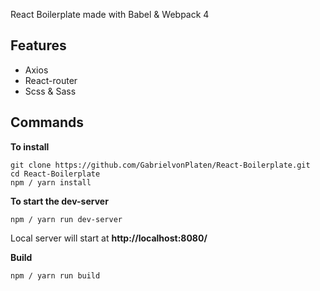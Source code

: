 React Boilerplate made with Babel & Webpack 4

## Features
* Axios
* React-router
* Scss & Sass

## Commands

**To install**
```
git clone https://github.com/GabrielvonPlaten/React-Boilerplate.git
cd React-Boilerplate
npm / yarn install
```

**To start the dev-server**

```
npm / yarn run dev-server
```

Local server will start at **http://localhost:8080/**

**Build**
```
npm / yarn run build
```


